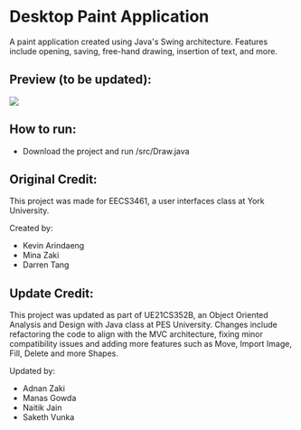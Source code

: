 # Desktop Paint Application

A paint application created using Java's Swing architecture. Features include opening, saving, free-hand drawing, insertion of text, and more.

## Preview (to be updated):
<img src="http://i.imgur.com/eRWLGvu.jpg">

## How to run:
- Download the project and run /src/Draw.java

## Original Credit:
This project was made for EECS3461, a user interfaces class at York University.

Created by:
- Kevin Arindaeng
- Mina Zaki
- Darren Tang

## Update Credit:
This project was updated as part of UE21CS352B, an Object Oriented Analysis and Design with Java class at PES University.
Changes include refactoring the code to align with the MVC architecture, fixing minor compatibility issues and adding more features such as Move, Import Image, Fill, Delete and more Shapes.

Updated by:
- Adnan Zaki
- Manas Gowda
- Naitik Jain
- Saketh Vunka
